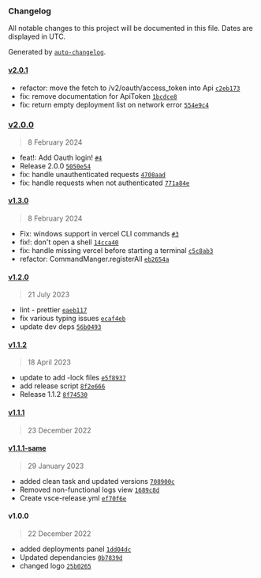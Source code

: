 ### Changelog

All notable changes to this project will be documented in this file. Dates are displayed in UTC.

Generated by [`auto-changelog`](https://github.com/CookPete/auto-changelog).

#### [v2.0.1](https://github.com/aarondill/Vercel-Project-Manager/compare/v2.0.0...v2.0.1)

- refactor: move the fetch to /v2/oauth/access_token into Api [`c2eb173`](https://github.com/aarondill/Vercel-Project-Manager/commit/c2eb17398693416e69e7b725c3d85336816a4c69)
- fix: remove documentation for ApiToken [`1bcdce8`](https://github.com/aarondill/Vercel-Project-Manager/commit/1bcdce85f28aa559697f33af32a2f48e3e101ac0)
- fix: return empty deployment list on network error [`554e9c4`](https://github.com/aarondill/Vercel-Project-Manager/commit/554e9c48a64ac07f1b90834845ab7e6cfd3f3e5d)

### [v2.0.0](https://github.com/aarondill/Vercel-Project-Manager/compare/v1.3.0...v2.0.0)

> 8 February 2024

- feat!: Add Oauth login! [`#4`](https://github.com/aarondill/Vercel-Project-Manager/pull/4)
- Release 2.0.0 [`5050e54`](https://github.com/aarondill/Vercel-Project-Manager/commit/5050e547fd98dc4fe39db5b8fb2150fd55136f3c)
- fix: handle unauthenticated requests [`4708aad`](https://github.com/aarondill/Vercel-Project-Manager/commit/4708aadbe4762106afbc620b5a6fefa21eba0211)
- fix: handle requests when not authenticated [`771a84e`](https://github.com/aarondill/Vercel-Project-Manager/commit/771a84ef0fffd43f19ad8f4d5d661271b46d36e6)

#### [v1.3.0](https://github.com/aarondill/Vercel-Project-Manager/compare/v1.2.0...v1.3.0)

> 8 February 2024

- Fix: windows support in vercel CLI commands [`#3`](https://github.com/aarondill/Vercel-Project-Manager/pull/3)
- fix!: don't open a shell [`14cca40`](https://github.com/aarondill/Vercel-Project-Manager/commit/14cca40f41b846504c4f3cd1189cfbc78fc20f7c)
- fix: handle missing vercel before starting a terminal [`c5c8ab3`](https://github.com/aarondill/Vercel-Project-Manager/commit/c5c8ab31dfe9546b765944db2a6850549aad9cec)
- refactor: CommandManger.registerAll [`eb2654a`](https://github.com/aarondill/Vercel-Project-Manager/commit/eb2654a86008f9cba0df065e9b91609575829622)

#### [v1.2.0](https://github.com/aarondill/Vercel-Project-Manager/compare/v1.1.2...v1.2.0)

> 21 July 2023

- lint - prettier [`eaeb117`](https://github.com/aarondill/Vercel-Project-Manager/commit/eaeb117e37daf9570590d35e489515cdf6a0dd1d)
- fix various typing issues [`ecaf4eb`](https://github.com/aarondill/Vercel-Project-Manager/commit/ecaf4eb9f5e0cc0c277641816e44e8b6cb5475da)
- update dev deps [`56b0493`](https://github.com/aarondill/Vercel-Project-Manager/commit/56b049333e06ff2ef25f086ed65b6405d4600e60)

#### [v1.1.2](https://github.com/aarondill/Vercel-Project-Manager/compare/v1.1.1...v1.1.2)

> 18 April 2023

- update to add -lock files [`e5f8937`](https://github.com/aarondill/Vercel-Project-Manager/commit/e5f893710f2a34dba71c90dff8965c96b705173a)
- add release script [`8f2e666`](https://github.com/aarondill/Vercel-Project-Manager/commit/8f2e666f521bd2d58119384b5073bc9049167aef)
- Release 1.1.2 [`8f74530`](https://github.com/aarondill/Vercel-Project-Manager/commit/8f7453025e65993aa099d5a363ce83f3c3188161)

#### [v1.1.1](https://github.com/aarondill/Vercel-Project-Manager/compare/v1.1.1-same...v1.1.1)

> 23 December 2022

#### [v1.1.1-same](https://github.com/aarondill/Vercel-Project-Manager/compare/v1.0.0...v1.1.1-same)

> 29 January 2023

- added clean task and updated versions [`708900c`](https://github.com/aarondill/Vercel-Project-Manager/commit/708900c007d5d2fb65e38f930d9f9b0907b2dcdd)
- Removed non-functional logs view [`1689c8d`](https://github.com/aarondill/Vercel-Project-Manager/commit/1689c8dce933d9730838da3771365ec3d759f640)
- Create vsce-release.yml [`ef70f6e`](https://github.com/aarondill/Vercel-Project-Manager/commit/ef70f6ec327c8591393da05ae65b4d122b9fc187)

#### v1.0.0

> 22 December 2022

- added deployments panel [`1dd04dc`](https://github.com/aarondill/Vercel-Project-Manager/commit/1dd04dcdbab54835ca82b9b29368ee93c07f4a98)
- Updated dependancies [`0b7839d`](https://github.com/aarondill/Vercel-Project-Manager/commit/0b7839d50b0afcffafa3029a1af82dbde3ca0777)
- changed logo [`25b0265`](https://github.com/aarondill/Vercel-Project-Manager/commit/25b026531c260a08ca28efdbd6d460105f7e4998)
